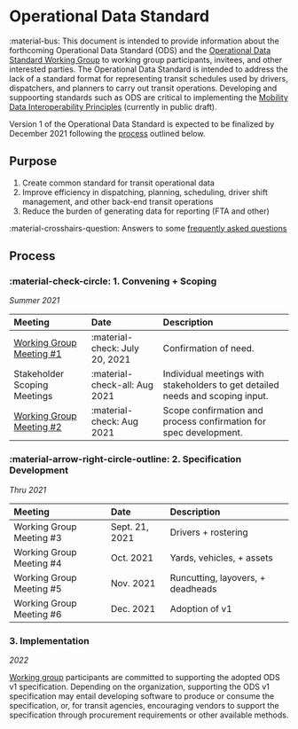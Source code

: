 # Operational Data Standard

:material-bus: This document is intended to provide information about the forthcoming Operational Data Standard (ODS) and the [Operational Data Standard Working Group](working-group.md) to working group participants, invitees, and other interested parties. The Operational Data Standard is intended to address the lack of a standard format for representing transit schedules used by drivers, dispatchers, and planners to carry out transit operations.  Developing and suppoorting standards such as ODS are critical to implementing the [Mobility Data Interoperability Principles](https://interoperable-mobility.github.io/principles/) (currently in public draft).  

Version 1 of the Operational Data Standard is expected to be finalized by December 2021 following the [process](#process) outlined below.  

## Purpose

1. Create common standard for transit operational data  
2. Improve efficiency in dispatching, planning, scheduling, driver shift management, and other back-end transit operations  
3. Reduce the burden of generating data for reporting (FTA and other)  

:material-crosshairs-question: Answers to some [frequently asked questions](faq.md)

## Process

### :material-check-circle: 1. Convening + Scoping 

*Summer 2021*

| Meeting     | Date  | Description                          |
| :---------- | :---- |:----------------------------------- |
| [Working Group Meeting #1](https://docs.google.com/presentation/d/1ZWjaPDi5MZkWt3kzdOw1CXEGfphbeSdkenjKOAwy7aY/edit?usp=sharing) |  :material-check: July 20, 2021 | Confirmation of need. |
| Stakeholder Scoping Meetings | :material-check-all: Aug 2021 | Individual meetings with stakeholders to get detailed needs and scoping input. |
| [Working Group Meeting #2](https://docs.google.com/presentation/d/1n4ffD1564f_r5WVZlST7w2M0FH0vW6zrQ6dQ1cagvoE/edit?usp=sharing)  |:material-check: Aug 2021 | Scope confirmation and process confirmation for spec development.  |

### :material-arrow-right-circle-outline: 2. Specification Development

*Thru 2021*

| Meeting     | Date  | Description                          |
| :---------- | :---- |:----------------------------------- |
| Working Group Meeting #3 |  Sept. 21, 2021 | Drivers + rostering  |
| Working Group Meeting #4 |  Oct. 2021 | Yards, vehicles, + assets |
| Working Group Meeting #5 |  Nov. 2021 | Runcutting, layovers, +  deadheads |
| Working Group Meeting #6 |  Dec. 2021 | Adoption of v1 |

### 3. Implementation

*2022*

[Working group](working-group.md) participants are committed to supporting the adopted ODS v1 specification. Depending on the organization, supporting the ODS v1 specification may entail developing software to produce or consume the specification, or, for transit agencies, encouraging vendors to support the specification through procurement requirements or other available methods.  
